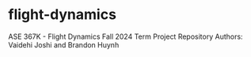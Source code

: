 # flight-dynamics
ASE 367K - Flight Dynamics Fall 2024 Term Project Repository
Authors: Vaidehi Joshi and Brandon Huynh
